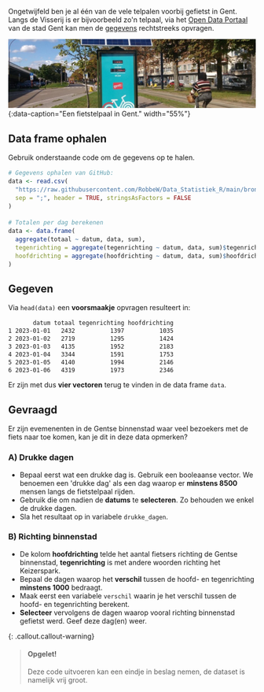 Ongetwijfeld ben je al één van de vele telpalen voorbij gefietst in Gent. Langs de Visserij is er bijvoorbeeld zo'n telpaal, via het <a href="https://data.stad.gent/explore" target="_blank">Open Data Portaal</a> van de stad Gent kan men de <a href="https://data.stad.gent/explore/dataset/fietstelpaal-visserij-2023-gent/table/?sort=datum" target="_blank">gegevens</a> rechtstreeks opvragen.

![Een fietstelpaal in Gent.](media/fietstelpaal.jpg "Een fietstelpaal in Gent."){:data-caption="Een fietstelpaal in Gent." width="55%"}

## Data frame ophalen
Gebruik onderstaande code om de gegevens op te halen.

```R
# Gegevens ophalen van GitHub: 
data <- read.csv(
  "https://raw.githubusercontent.com/RobbeW/Data_Statistiek_R/main/bronnen/fietstelpaal-visserij-2023-gent.csv",
  sep = ";", header = TRUE, stringsAsFactors = FALSE
)

# Totalen per dag berekenen
data <- data.frame(
  aggregate(totaal ~ datum, data, sum),
  tegenrichting = aggregate(tegenrichting ~ datum, data, sum)$tegenrichting,
  hoofdrichting = aggregate(hoofdrichting ~ datum, data, sum)$hoofdrichting
)
```

## Gegeven

Via `head(data)` een **voorsmaakje** opvragen resulteert in:

```
       datum totaal tegenrichting hoofdrichting
1 2023-01-01   2432          1397          1035
2 2023-01-02   2719          1295          1424
3 2023-01-03   4135          1952          2183
4 2023-01-04   3344          1591          1753
5 2023-01-05   4140          1994          2146
6 2023-01-06   4319          1973          2346
```

Er zijn met dus **vier vectoren** terug te vinden in de data frame `data`.

## Gevraagd

Er zijn evemenenten in de Gentse binnenstad waar veel bezoekers met de fiets naar toe komen, kan je dit in deze data opmerken?

### A) Drukke dagen
* Bepaal eerst wat een drukke dag is. Gebruik een booleaanse vector. We benoemen een 'drukke dag' als een dag waarop er **minstens 8500** mensen langs de fietstelpaal rijden.
* Gebruik die om nadien de **datums** te **selecteren**. Zo behouden we enkel de drukke dagen. 
* Sla het resultaat op in variabele `drukke_dagen`.

### B) Richting binnenstad
* De kolom **hoofdrichting** telde het aantal fietsers richting de Gentse binnenstad, **tegenrichting** is met andere woorden richting het Keizerspark. 
* Bepaal de dagen waarop het **verschil** tussen de hoofd- en tegenrichting **minstens 1000** bedraagt.
* Maak eerst een variabele `verschil` waarin je het verschil tussen de hoofd- en tegenrichting berekent.
* **Selecteer** vervolgens de dagen waarop vooral richting binnenstad gefietst werd. Geef deze dag(en) weer.

{: .callout.callout-warning}
>#### Opgelet!
>
> Deze code uitvoeren kan een eindje in beslag nemen, de dataset is namelijk vrij groot.
